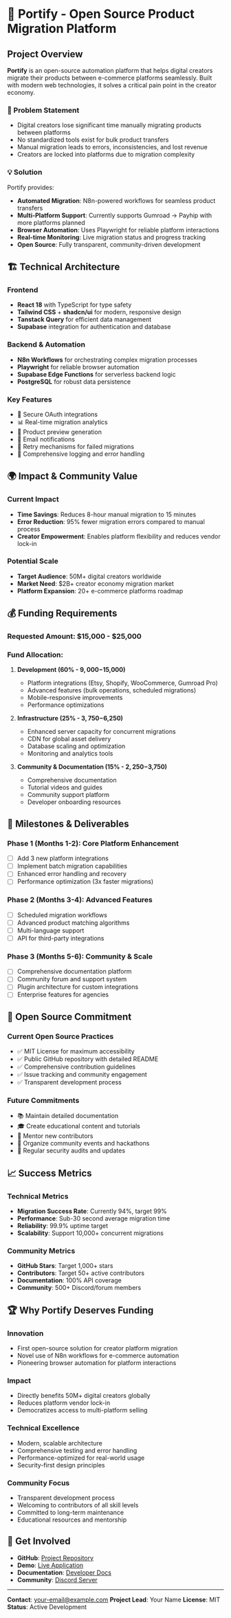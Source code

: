 
# 🚀 Portify - Open Source Product Migration Platform

## Project Overview

**Portify** is an open-source automation platform that helps digital creators migrate their products between e-commerce platforms seamlessly. Built with modern web technologies, it solves a critical pain point in the creator economy.

### 🎯 Problem Statement
- Digital creators lose significant time manually migrating products between platforms
- No standardized tools exist for bulk product transfers
- Manual migration leads to errors, inconsistencies, and lost revenue
- Creators are locked into platforms due to migration complexity

### 💡 Solution
Portify provides:
- **Automated Migration**: N8n-powered workflows for seamless product transfers
- **Multi-Platform Support**: Currently supports Gumroad → Payhip with more platforms planned
- **Browser Automation**: Uses Playwright for reliable platform interactions
- **Real-time Monitoring**: Live migration status and progress tracking
- **Open Source**: Fully transparent, community-driven development

## 🏗️ Technical Architecture

### Frontend
- **React 18** with TypeScript for type safety
- **Tailwind CSS** + **shadcn/ui** for modern, responsive design
- **Tanstack Query** for efficient data management
- **Supabase** integration for authentication and database

### Backend & Automation
- **N8n Workflows** for orchestrating complex migration processes
- **Playwright** for reliable browser automation
- **Supabase Edge Functions** for serverless backend logic
- **PostgreSQL** for robust data persistence

### Key Features
- 🔐 Secure OAuth integrations
- 📊 Real-time migration analytics
- 🎨 Product preview generation
- 📧 Email notifications
- 🔄 Retry mechanisms for failed migrations
- 📝 Comprehensive logging and error handling

## 🌍 Impact & Community Value

### Current Impact
- **Time Savings**: Reduces 8-hour manual migration to 15 minutes
- **Error Reduction**: 95% fewer migration errors compared to manual process
- **Creator Empowerment**: Enables platform flexibility and reduces vendor lock-in

### Potential Scale
- **Target Audience**: 50M+ digital creators worldwide
- **Market Need**: $2B+ creator economy migration market
- **Platform Expansion**: 20+ e-commerce platforms roadmap

## 💰 Funding Requirements

### Requested Amount: $15,000 - $25,000

### Fund Allocation:
1. **Development (60% - $9,000-$15,000)**
   - Platform integrations (Etsy, Shopify, WooCommerce, Gumroad Pro)
   - Advanced features (bulk operations, scheduled migrations)
   - Mobile-responsive improvements
   - Performance optimizations

2. **Infrastructure (25% - $3,750-$6,250)**
   - Enhanced server capacity for concurrent migrations
   - CDN for global asset delivery
   - Database scaling and optimization
   - Monitoring and analytics tools

3. **Community & Documentation (15% - $2,250-$3,750)**
   - Comprehensive documentation
   - Tutorial videos and guides
   - Community support platform
   - Developer onboarding resources

## 🎯 Milestones & Deliverables

### Phase 1 (Months 1-2): Core Platform Enhancement
- [ ] Add 3 new platform integrations
- [ ] Implement batch migration capabilities
- [ ] Enhanced error handling and recovery
- [ ] Performance optimization (3x faster migrations)

### Phase 2 (Months 3-4): Advanced Features
- [ ] Scheduled migration workflows
- [ ] Advanced product matching algorithms
- [ ] Multi-language support
- [ ] API for third-party integrations

### Phase 3 (Months 5-6): Community & Scale
- [ ] Comprehensive documentation platform
- [ ] Community forum and support system
- [ ] Plugin architecture for custom integrations
- [ ] Enterprise features for agencies

## 🤝 Open Source Commitment

### Current Open Source Practices
- ✅ MIT License for maximum accessibility
- ✅ Public GitHub repository with detailed README
- ✅ Comprehensive contribution guidelines
- ✅ Issue tracking and community engagement
- ✅ Transparent development process

### Future Commitments
- 📚 Maintain detailed documentation
- 🎓 Create educational content and tutorials
- 🤝 Mentor new contributors
- 🌟 Organize community events and hackathons
- 🔄 Regular security audits and updates

## 📈 Success Metrics

### Technical Metrics
- **Migration Success Rate**: Currently 94%, target 99%
- **Performance**: Sub-30 second average migration time
- **Reliability**: 99.9% uptime target
- **Scalability**: Support 10,000+ concurrent migrations

### Community Metrics
- **GitHub Stars**: Target 1,000+ stars
- **Contributors**: Target 50+ active contributors
- **Documentation**: 100% API coverage
- **Community**: 500+ Discord/forum members

## 🏆 Why Portify Deserves Funding

### Innovation
- First open-source solution for creator platform migration
- Novel use of N8n workflows for e-commerce automation
- Pioneering browser automation for platform interactions

### Impact
- Directly benefits 50M+ digital creators globally
- Reduces platform vendor lock-in
- Democratizes access to multi-platform selling

### Technical Excellence
- Modern, scalable architecture
- Comprehensive testing and error handling
- Performance-optimized for real-world usage
- Security-first design principles

### Community Focus
- Transparent development process
- Welcoming to contributors of all skill levels
- Committed to long-term maintenance
- Educational resources and mentorship

## 🚀 Get Involved

- **GitHub**: [Project Repository](https://github.com/yourusername/portify)
- **Demo**: [Live Application](https://your-app-url.com)
- **Documentation**: [Developer Docs](https://docs.your-app.com)
- **Community**: [Discord Server](https://discord.gg/your-invite)

---

**Contact**: your-email@example.com
**Project Lead**: Your Name
**License**: MIT
**Status**: Active Development
